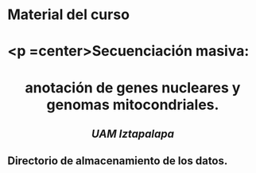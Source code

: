 
# Material del curso

# <p =center>Secuenciación masiva: 
# <div style="text-align: center">anotación de genes nucleares y genomas mitocondriales. </div>
## <div style="text-align: center">*UAM Iztapalapa* </div>

## Directorio de almacenamiento de los datos.
